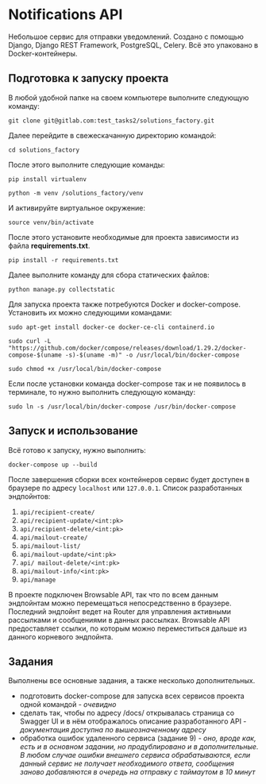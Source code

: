 # Notifications API

Небольшое сервис для отправки уведомлений. Создано с помощью Django, Django REST Framework, PostgreSQL, Celery. Всё это упаковано в Docker-контейнеры.

## Подготовка к запуску проекта

В любой удобной папке на своем компьютере выполните следующую команду:

`git clone git@gitlab.com:test_tasks2/solutions_factory.git`

Далее перейдите в свежескачанную директорию командой:

`cd solutions_factory`

После этого выполните следующие команды:

`pip install virtualenv`

`python -m venv /solutions_factory/venv`

И активируйте виртуальное окружение:

`source venv/bin/activate`

После этого установите необходимые для проекта зависимости из файла **requirements.txt**.

`pip install -r requirements.txt`

Далее выполните команду для сбора статических файлов:

`python manage.py collectstatic`

Для запуска проекта также потребуются Docker и docker-compose. Установить их можно следующими командами: 

`sudo apt-get install docker-ce docker-ce-cli containerd.io`

`sudo curl -L "https://github.com/docker/compose/releases/download/1.29.2/docker-compose-$(uname -s)-$(uname -m)" -o /usr/local/bin/docker-compose`

`sudo chmod +x /usr/local/bin/docker-compose`

Если после установки команда docker-compose так и не появилось в терминале, то нужно выполнить следующую команду:

`sudo ln -s /usr/local/bin/docker-compose /usr/bin/docker-compose`

## Запуск и использование

Всё готово к запуску, нужно выполнить:

`docker-compose up --build`

После завершения сборки всех контейнеров сервис будет доступен в браузере по адресу `localhost` или `127.0.0.1`.
Список разработанных эндпойнтов:
1. `api/recipient-create/`
2. `api/recipient-update/<int:pk>`
3. `api/recipient-delete/<int:pk>`
4. `api/mailout-create/`
5. `api/mailout-list/`
6. `api/mailout-update/<int:pk>`
7. `api/ mailout-delete/<int:pk>`
8. `api/mailout-info/<int:pk>`
9. `api/manage`

В проекте подключен Browsable API, так что по всем данным эндпойнтам можно перемещаться непосредственно в браузере.
Последний эндпойнт ведет на Router для управления активными рассылками и сообщениями в данных рассылках. Browsable API предоставляет ссылки, по которым можно переместиться дальше из данного корневого эндпойнта. 

## Задания

Выполнены все основные задания, а также несколько дополнительных.
* подготовить docker-compose для запуска всех сервисов проекта одной командой - _очевидно_
* сделать так, чтобы по адресу /docs/ открывалась страница со Swagger UI и в нём отображалось описание разработанного API - _документация доступна по вышеозначенному адресу_
* обработка ошибок удаленного сервиса (задание 9) - _оно, вроде как, есть и в основном задании, но продублировано и в дополнительные. В любом случае ошибки внешнего сервиса обрабатываются, если данный сервис не получает необходимого ответа, сообщения заново добавляются в очередь на отправку с таймаутом в 10 минут_
